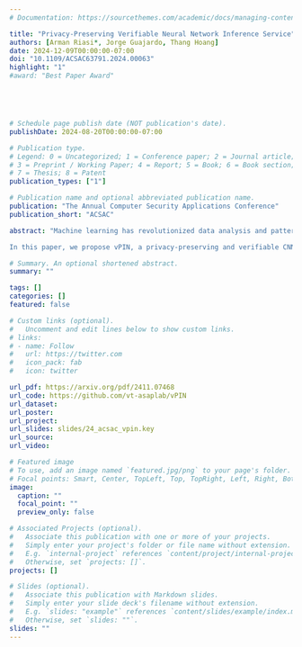 ```yaml
---
# Documentation: https://sourcethemes.com/academic/docs/managing-content/

title: "Privacy-Preserving Verifiable Neural Network Inference Service"
authors: [Arman Riasi*, Jorge Guajardo, Thang Hoang]
date: 2024-12-09T00:00:00-07:00
doi: "10.1109/ACSAC63791.2024.00063"
highlight: "1"
#award: "Best Paper Award"





# Schedule page publish date (NOT publication's date).
publishDate: 2024-08-20T00:00:00-07:00

# Publication type.
# Legend: 0 = Uncategorized; 1 = Conference paper; 2 = Journal article;
# 3 = Preprint / Working Paper; 4 = Report; 5 = Book; 6 = Book section;
# 7 = Thesis; 8 = Patent
publication_types: ["1"]

# Publication name and optional abbreviated publication name.
publication: "The Annual Computer Security Applications Conference"
publication_short: "ACSAC"

abstract: "Machine learning has revolutionized data analysis and pattern recognition, but its resource-intensive training has limited accessibility. Machine Learning as a Service (MLaaS) simplifies this by enabling users to delegate their data samples to an MLaaS provider and obtain the inference result using a pre-trained model. Despite its convenience, leveraging MLaaS poses significant privacy and reliability concerns to the client. Specifically, sensitive information from the client inquiry data can be leaked to an adversarial MLaaS provider. Meanwhile, the lack of a verifiability guarantee can potentially result in biased inference results or even unfair payment issues. While existing trustworthy machine learning techniques, such as those relying on verifiable computation or secure computation, offer solutions to privacy and reliability concerns, they fall short of simultaneously protecting the privacy of client data and providing provable inference verifiability.

In this paper, we propose vPIN, a privacy-preserving and verifiable CNN inference scheme that preserves privacy for client data samples while ensuring verifiability for the inference. vPIN makes use of partial homomorphic encryption and commit-and-prove succinct non-interactive argument of knowledge techniques to achieve desirable security properties. In vPIN, we develop various optimization techniques to minimize the proving circuit for homomorphic inference evaluation thereby, improving the efficiency and performance of our technique. We fully implemented and evaluated our vPIN scheme on standard datasets (e.g., MNIST, CIFAR-10). Our experimental results show that vPIN achieves high efficiency in terms of proving time, verification time, and proof size, while providing client data privacy guarantees and provable verifiability."

# Summary. An optional shortened abstract.
summary: ""

tags: []
categories: []
featured: false

# Custom links (optional).
#   Uncomment and edit lines below to show custom links.
# links:
# - name: Follow
#   url: https://twitter.com
#   icon_pack: fab
#   icon: twitter

url_pdf: https://arxiv.org/pdf/2411.07468
url_code: https://github.com/vt-asaplab/vPIN
url_dataset: 
url_poster:
url_project:
url_slides: slides/24_acsac_vpin.key
url_source:
url_video:

# Featured image
# To use, add an image named `featured.jpg/png` to your page's folder. 
# Focal points: Smart, Center, TopLeft, Top, TopRight, Left, Right, BottomLeft, Bottom, BottomRight.
image:
  caption: ""
  focal_point: ""
  preview_only: false

# Associated Projects (optional).
#   Associate this publication with one or more of your projects.
#   Simply enter your project's folder or file name without extension.
#   E.g. `internal-project` references `content/project/internal-project/index.md`.
#   Otherwise, set `projects: []`.
projects: []

# Slides (optional).
#   Associate this publication with Markdown slides.
#   Simply enter your slide deck's filename without extension.
#   E.g. `slides: "example"` references `content/slides/example/index.md`.
#   Otherwise, set `slides: ""`.
slides: ""
---
```

